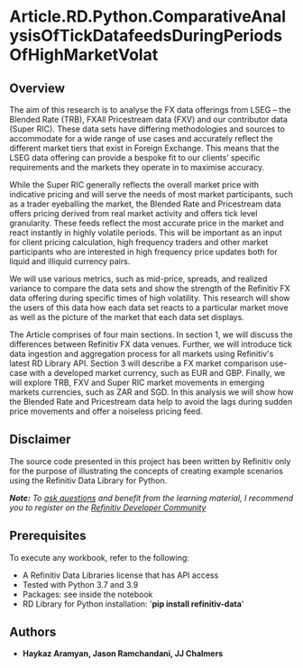 # Article.RD.Python.ComparativeAnalysisOfTickDatafeedsDuringPeriodsOfHighMarketVolat

## <a id="overview"></a>Overview
The aim of this research is to analyse the FX data offerings from LSEG – the Blended Rate (TRB), FXAll Pricestream data (FXV) and our contributor data (Super RIC). These data sets have differing methodologies and sources to accommodate for a wide range of use cases and accurately reflect the different market tiers that exist in Foreign Exchange. This means that the LSEG data offering can provide a bespoke fit to our clients’ specific requirements and the markets they operate in to maximise accuracy.

While the Super RIC generally reflects the overall market price with indicative pricing and will serve the needs of most market participants, such as a trader eyeballing the market, the Blended Rate and Pricestream data offers pricing derived from real market activity and offers tick level granularity. These feeds reflect the most accurate price in the market and react instantly in highly volatile periods. This will be important as an input for client pricing calculation, high frequency traders and other market participants who are interested in high frequency price updates both for liquid and illiquid currency pairs.

We will use various metrics, such as mid-price, spreads, and realized variance to compare the data sets and show the strength of the Refinitiv FX data offering during specific times of high volatility. This research will show the users of this data how each data set reacts to a particular market move as well as the picture of the market that each data set displays.

The Article comprises of four main sections. In section 1, we will discuss the differences between Refinitiv FX data venues. Further, we will introduce tick data ingestion and aggregation process for all markets using Refinitiv's latest RD Library API. Section 3 will describe a FX market comparison use-case with a developed market currency, such as EUR and GBP. Finally, we will explore TRB, FXV and Super RIC market movements in emerging markets currencies, such as ZAR and SGD. In this analysis we will show how the Blended Rate and Pricestream data help to avoid the lags during sudden price movements and offer a noiseless pricing feed.

## <a id="disclaimer"></a>Disclaimer
The source code presented in this project has been written by Refinitiv only for the purpose of illustrating the concepts of creating example scenarios using the Refinitiv Data Library for Python.

***Note:** To [ask questions](https://community.developers.refinitiv.com/index.html) and benefit from the learning material, I recommend you to register on the [Refinitiv Developer Community](https://developers.refinitiv.com)*

## <a name="prerequisites"></a>Prerequisites

To execute any workbook, refer to the following:

- A Refinitiv Data Libraries license that has API access 
- Tested with Python 3.7 and 3.9
- Packages: see inside the notebook
- RD Library for Python installation:  '**pip install refinitiv-data**'


  
## <a id="authors"></a>Authors
* **Haykaz Aramyan, Jason Ramchandani, JJ Chalmers**
